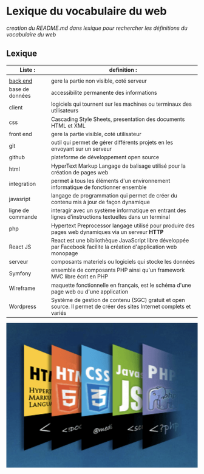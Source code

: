 # Lexique du vocabulaire du web

*creation du README.md dans lexique pour rechercher les définitions du vocabulaire du web*

## Lexique


| **Liste**  :         |                                                 **definition**  :                                                     |
|---|---|
|                      |                                                                                      |                                                                                                
|  [back end](https://www.wildcodeschool.com/fr-FR/blog/differences-backend-frontend-developpement-web)       |  gere la partie non visible, coté serveur                                                                             |
|  base de données                                                                                            |  accessibilite permanente des informations                                                                            |
|  client                                                                                                     |  logiciels qui tournent sur les machines ou terminaux des utilisateurs                                                |
|  css                                                                                                        |  Cascading Style Sheets, presentation des documents HTML et XML                                                       |
|  front end                                                                                                  |  gere la partie visible, coté utilisateur                                                                             |
|  git                                                                                                        |  outil qui permet de gérer différents projets en les envoyant sur un serveur                                          |
|  github                                                                                                     |  plateforme de développement open source                                                                              |
|  html                                                                                                       |  HyperText Markup Langage de balisage utilisé pour la création de pages web                                           |
|  integration                                                                                                |  permet à tous les éléments d'un environnement informatique de fonctionner ensemble                                   |
|  javasript                                                                                                  |  langage de programmation qui permet de créer du contenu mis à jour de façon dynamique                                |
|  ligne de commande                                                                                          |  interagir avec un système informatique en entrant des lignes d’instructions textuelles dans un terminal              |
|  php                                                                                                        |  Hypertext Preprocessor langage utilisé pour produire des pages web dynamiques via un serveur **HTTP**                |
|  React JS                                                                                                   |  React est une bibliothèque JavaScript libre développée par Facebook facilite la création d'application web monopage  | 
|  serveur                                                                                                    |  composants materiels ou logiciels qui stocke les données                                                             |
|  Symfony                                                                                                    |  ensemble de composants PHP ainsi qu'un framework MVC libre écrit en PHP                                              |
|  Wireframe                                                                                                  |  maquette fonctionnelle en français, est le schéma d'une page web ou d'une application                                |    
|  Wordpress                                                                                                  |  Système de gestion de contenu (SGC) gratuit et open source. Il permet de créer des sites Internet complets et variés |   

 ![languages formation](/lexique/images/languages.png)
